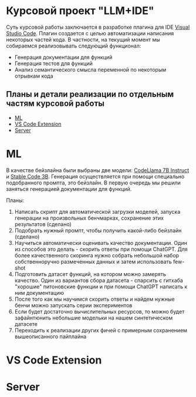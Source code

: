 # Курсовой проект "LLM+IDE"

Суть курсовой работы заключается в разработке плагина для IDE [Visual Studio Code](https://code.visualstudio.com/). 
Плагин создается с целью автоматизации написания некоторых частей кода.
В частности, на текущий момент мы собираемся реализовывать следующий функционал:
* Генерация документации для функций
* Генерация тестов для функций
* Анализ семантического смысла переменной по некоторым отрывкам кода

## Планы и детали реализации по отдельным частям курсовой работы
* [ML](#ml)
* [VS Code Extension](#vs-code-extension)
* [Server](#server)

# ML

В качестве бейзлайна были выбраны две модели: [CodeLlama 7B Instruct](https://huggingface.co/codellama/CodeLlama-7b-Instruct-hf) 
и [Stable Code 3B](https://hf.dongsiqie.me/stabilityai/stable-code-3b). Генерация осуществляется при помощи специально 
подобранного промпта, это бейзлайн.
В первую очередь мы решили заняться генерацией документации для функций.

Планы:
1. Написать скрипт для автоматической загрузки моделей, запуска генерации на произвольных бенчмарках, 
сохранение этих результатов (сделано)
1. Подобрать нужный промпт, чтобы получить какой-либо бейзлайн (сделано)
1. Научиться автоматически оценивать качество документации. Один из
способов это делать - скорить ответы при помощи ChatGPT. 
Для более качественного скоринга нужно собрать небольшой набор собственноручно размеченных данных 
и затем использовать few-shot
1. Подготовить датасет функций, на котором можно замерять качество. Один из вариантов сбора датасета - 
спарсить с гитхаба "хорошие" питоновские функции и при помощи ChatGPT написать к ним документацию
1. После того как мы научимся скорить ответы и найдем нужные бенчи можно запускать серии экспериментов
1. Если будет достаточно вычислительных ресурсов, то можно будет зафайнтюнить небольшие модельки
на нашем синтетическом датасете
1. Переходить к реализации других фичей с примерным сохранением вышеописанного пайплайна

# VS Code Extension

# Server

